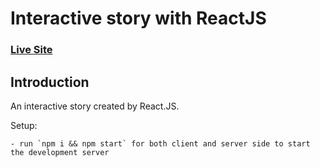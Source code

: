 # Interactive story with ReactJS

### [Live Site](https://5fa5f15fab388900962e91a2--lucid-meninsky-df9762.netlify.app/)

## Introduction

An interactive story created by React.JS.

Setup:

```
- run `npm i && npm start` for both client and server side to start the development server
```
